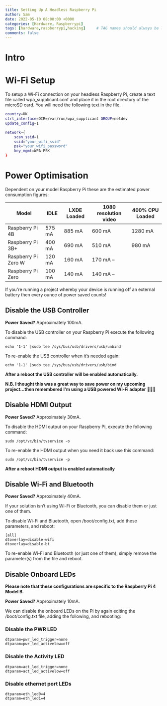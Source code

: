 ```yaml
---
title: Setting Up A Headless Raspberry Pi
author: Sam
date: 2022-05-10 08:00:00 +0000
categories: [Hardware, Raspberrypi]
tags: [hardware,raspberrypi,hacking]     # TAG names should always be lowercase
comments: false
---
```


# Intro


# Wi-Fi Setup

To setup a Wi-Fi connection on your headless Raspberry Pi, create a text file called wpa_supplicant.conf and place it in the root directory of the microSD card. You will need the following text in the file.

```bash
country=UK
ctrl_interface=DIR=/var/run/wpa_supplicant GROUP=netdev
update_config=1

network={
	scan_ssid=1	
	ssid="your_wifi_ssid"
	psk="your_wifi_password"
	key_mgmt=WPA-PSK
}
```

# Power Optimisation

Dependent on your model Raspberry Pi these are the estimated power consumption figures:

| Model | IDLE | LXDE Loaded | 1080 resolution video | 400% CPU Loaded |
| --- |---| --- | ---| --- |
| Raspberry Pi 4B |	575 mA | 885 mA |	600 mA |1280 mA |
| Raspberry Pi 3B+ | 400 mA | 690 mA | 510 mA | 980 mA |
| Raspberry Pi Zero W |	120 mA	| 160 mA | 170 mA – |
| Raspberry Pi Zero | 100 mA | 140 mA | 140 mA – |

If you're running a project whereby your device is running off an external battery then every ounce of power saved counts!

## Disable the USB Controller

**Power Saved?** Approximately 100mA.

To disable the USB controller on your Raspberry Pi execute the following command:

`echo '1-1' |sudo tee /sys/bus/usb/drivers/usb/unbind`

To re-enable the USB controller when it’s needed again:

`echo '1-1' |sudo tee /sys/bus/usb/drivers/usb/bind`

**After a reboot the USB controller will be enabled automatically.**

**N.B. I thought this was a great way to save power on my upcoming project...then remembered I'm using a USB powered Wi-Fi adapter** 🤦🏻‍♂️

## Disable HDMI Output

**Power Saved?** Approximately 30mA.

To disable the HDMI output on your Raspberry Pi, execute the following command:

`sudo /opt/vc/bin/tvservice -o`

To re-enable the HDMI output when you need it back use this command:

`sudo /opt/vc/bin/tvservice -p`

**After a reboot HDMI output is enabled automatically**

## Disable Wi-Fi and Bluetooth

**Power Saved?** Approximately 40mA.

If your solution isn’t using Wi-Fi or Bluetooth, you can disable them or just one of them.

To disable Wi-Fi and Bluetooth, open /boot/config.txt, add these parameters, and reboot:

```
[all]
dtoverlay=disable-wifi
dtoverlay=disable-bt
```

To re-enable Wi-Fi and Bluetooth (or just one of them), simply remove the parameter(s) from the file and reboot.

## Disable Onboard LEDs

**Please note that these configurations are specific to the Raspberry Pi 4 Model B.**

**Power Saved?** Approximately 10mA.

We can disable the onboard LEDs on the Pi by again editing the /boot/config.txt file, adding the following, and rebooting:

### Disable the PWR LED

```
dtparam=pwr_led_trigger=none
dtparam=pwr_led_activelow=off
```

### Disable the Activity LED

```
dtparam=act_led_trigger=none
dtparam=act_led_activelow=off
```

### Disable ethernet port LEDs

```
dtparam=eth_led0=4
dtparam=eth_led1=4
```


